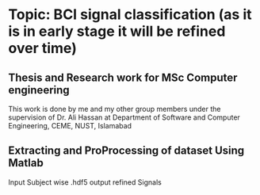 # Topic: BCI signal classification (as it is in early stage it will be refined over time)
## Thesis and Research work for MSc Computer engineering

This work is done by   me and my other group members under the supervision of Dr. Ali Hassan at Department of Software and Computer Engineering, CEME, NUST, Islamabad

## Extracting and ProProcessing of dataset Using Matlab
 
Input Subject wise .hdf5 
output refined Signals
